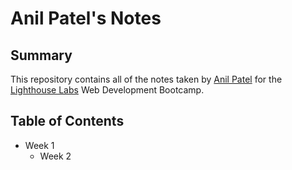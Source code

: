 # Anil Patel's Notes
## Summary

This repository contains all of the notes taken by [Anil Patel](https://github.com/anilkpatel) for the [Lighthouse Labs](https://www.lighthouselabs.ca/) Web Development Bootcamp.

## Table of Contents
* Week 1
  * Week 2
